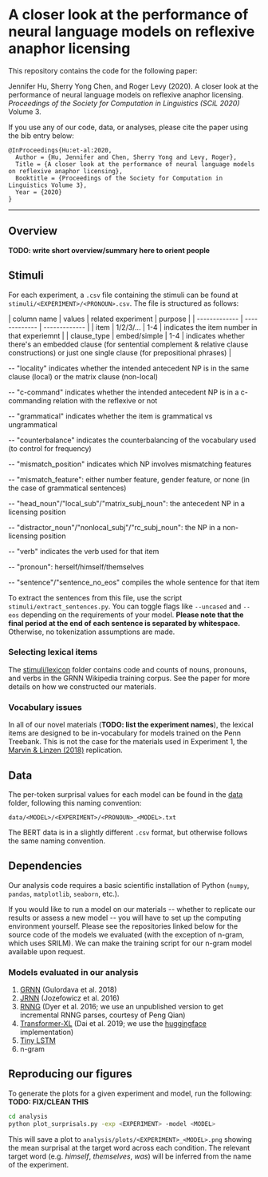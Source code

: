 # A closer look at the performance of neural language models on reflexive anaphor licensing

This repository contains the code for the following paper:

Jennifer Hu, Sherry Yong Chen, and Roger Levy (2020). 
A closer look at the performance of neural language models on reflexive anaphor licensing. 
*Proceedings of the Society for Computation in Linguistics (SCiL 2020)* Volume 3.

If you use any of our code, data, or analyses, please cite the paper using the bib entry below:
```
@InProceedings{Hu:et-al:2020,
  Author = {Hu, Jennifer and Chen, Sherry Yong and Levy, Roger},
  Title = {A closer look at the performance of neural language models on reflexive anaphor licensing},
  Booktitle = {Proceedings of the Society for Computation in Linguistics Volume 3},
  Year = {2020}
}
```

---

## Overview

**TODO: write short overview/summary here to orient people**

## Stimuli

For each experiment, a `.csv` file containing the stimuli can be found at 
`stimuli/<EXPERIMENT>/<PRONOUN>.csv`. The file is structured as follows:

| column name | values | related experiment | purpose |
| ------------- | ------------- | ------------- |
| item | 1/2/3/... | 1-4 | indicates the item number in that experiemnt |
| clause_type  | embed/simple | 1-4 | indicates whether there's an embedded clause (for sentential complement & relative clause constructions) or just one single clause (for prepositional phrases)  |


-- "locality" indicates whether the intended antecedent NP is in the same clause (local) or the matrix clause (non-local)

-- "c-command" indicates whether the intended antecedent NP is in a c-commanding relation with the reflexive or not

-- "grammatical" indicates whether the item is grammatical vs ungrammatical

-- "counterbalance"	indicates the counterbalancing of the vocabulary used (to control for frequency)

-- "mismatch_position" indicates which NP involves mismatching features

-- "mismatch_feature": either number feature, gender feature, or none (in the case of grammatical sentences)

-- "head_noun"/"local_sub"/"matrix_subj_noun": the antecedent NP in a licensing position

-- "distractor_noun"/"nonlocal_subj"/"rc_subj_noun": the NP in a non-licensing position

-- "verb" indicates the verb used for that item

-- "pronoun": herself/himself/themselves

-- "sentence"/"sentence_no_eos" compiles the whole sentence for that item


To extract the sentences from this file, use the script
`stimuli/extract_sentences.py`. You can toggle flags like `--uncased` and `--eos`
depending on the requirements of your model. **Please note that the final period
at the end of each sentence is separated by whitespace.** Otherwise, no 
tokenization assumptions are made.

### Selecting lexical items
The [stimuli/lexicon](stimuli/lexicon) folder contains code and
counts of nouns, pronouns, and verbs in the GRNN Wikipedia
training corpus. See the paper for more details on how we
constructed our materials.

### Vocabulary issues
In all of our novel materials (**TODO: list the experiment names**), the
lexical items are designed to be in-vocabulary for models trained on the
Penn Treebank. This is not the case for the materials used in Experiment 1, the 
[Marvin & Linzen (2018)](https://arxiv.org/abs/1808.09031) replication.

## Data
The per-token surprisal values for each model can be found in the [data](data)
folder, following this naming convention:
```
data/<MODEL>/<EXPERIMENT>/<PRONOUN>_<MODEL>.txt
```
The BERT data is in a slightly different `.csv` format, but otherwise
follows the same naming convention.

## Dependencies
Our analysis code requires a basic scientific installation of Python
(`numpy`, `pandas`, `matplotlib`, `seaborn`, etc.). 

If you would like to run a model on our materials -- 
whether to replicate our results or assess a new model -- 
you will have to set up the computing environment yourself. 
Please see the repositories linked below for the source code
of the models we evaluated (with the exception of n-gram, which uses SRILM).
We can make the training script for our n-gram model available upon request.

### Models evaluated in our analysis
1. [GRNN](https://github.com/facebookresearch/colorlessgreenRNNs) (Gulordava et al. 2018)
2. [JRNN](https://github.com/tensorflow/models/tree/master/research/lm_1b) (Jozefowicz et al. 2016)
3. [RNNG](https://github.com/clab/rnng) (Dyer et al. 2016; we use an unpublished version to get incremental RNNG parses, courtesy of Peng Qian)
4. [Transformer-XL](https://github.com/kimiyoung/transformer-xl) (Dai et al. 2019; we use the [huggingface](https://github.com/huggingface/transformers) implementation)
5. [Tiny LSTM](https://github.com/pytorch/examples/tree/master/word_language_model)
6. n-gram

<!-- ### Transformer-XL
Note that we use the [pytorch-pretrained-BERT](https://github.com/huggingface/pytorch-pretrained-BERT) implementation of Transformer-XL. To download the 
state-of-the-art model parameters, run the script `get_model.sh`.
After doing so, you'll need to load the model and tokenizer like this:

```python
tokenizer = TransfoXLTokenizer.from_pretrained('./model/')
model = TransfoXLModel.from_pretrained('./model/')
```

(Source: [Issue #451](https://github.com/huggingface/pytorch-pretrained-BERT/issues/451#issuecomment-481155274))

See [pytorch-pretrained-BERT](https://github.com/huggingface/pytorch-pretrained-BERT) 
for more detailed setup instructions. -->


## Reproducing our figures

To generate the plots for a given experiment and model, run the following:
**TODO: FIX/CLEAN THIS**

```bash
cd analysis
python plot_surprisals.py -exp <EXPERIMENT> -model <MODEL>
```
This will save a plot to `analysis/plots/<EXPERIMENT>_<MODEL>.png` showing
the mean surprisal at the target word across each condition.
The relevant target word (e.g. *himself*, *themselves*, *was*) will be
inferred from the name of the experiment.
